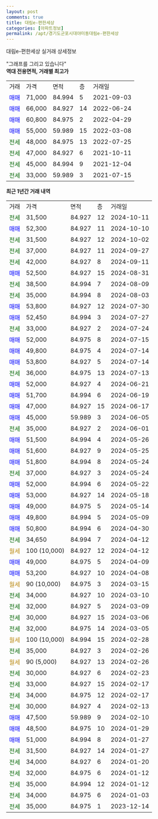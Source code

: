 ```yaml
---
layout: post
comments: true
title: 대림e-편한세상
categories: [아파트정보]
permalink: /apt/경기도군포시대야미동대림e-편한세상
---
```


대림e-편한세상 실거래 상세정보

<script type="text/javascript">
  google.charts.load('current', {'packages':['line', 'corechart']});
  google.charts.setOnLoadCallback(drawChart);

  function drawChart() {
    var data = new google.visualization.DataTable();
    data.addColumn('date', '거래일');
    data.addColumn('number', "매매");
    data.addColumn('number', "전세");
    data.addColumn('number', "전매");

    data.addRows([[new Date(Date.parse("2024-10-11")), null, 31500, null], [new Date(Date.parse("2024-10-10")), 52300, null, null], [new Date(Date.parse("2024-10-02")), null, 31500, null], [new Date(Date.parse("2024-09-27")), null, 37000, null], [new Date(Date.parse("2024-09-11")), null, 42000, null], [new Date(Date.parse("2024-08-31")), 52500, null, null], [new Date(Date.parse("2024-08-09")), null, 38500, null], [new Date(Date.parse("2024-08-03")), null, 35000, null], [new Date(Date.parse("2024-07-30")), 53800, null, null], [new Date(Date.parse("2024-07-27")), 52450, null, null], [new Date(Date.parse("2024-07-24")), null, 33000, null], [new Date(Date.parse("2024-07-15")), 52000, null, null], [new Date(Date.parse("2024-07-14")), 49800, null, null], [new Date(Date.parse("2024-07-14")), 53800, null, null], [new Date(Date.parse("2024-07-13")), null, 36000, null], [new Date(Date.parse("2024-06-21")), 52000, null, null], [new Date(Date.parse("2024-06-19")), 51700, null, null], [new Date(Date.parse("2024-06-17")), 47000, null, null], [new Date(Date.parse("2024-06-05")), 45000, null, null], [new Date(Date.parse("2024-06-01")), null, 35000, null], [new Date(Date.parse("2024-05-26")), 51500, null, null], [new Date(Date.parse("2024-05-25")), 51600, null, null], [new Date(Date.parse("2024-05-24")), 51800, null, null], [new Date(Date.parse("2024-05-24")), null, 37000, null], [new Date(Date.parse("2024-05-22")), 52000, null, null], [new Date(Date.parse("2024-05-18")), 53000, null, null], [new Date(Date.parse("2024-05-14")), 49000, null, null], [new Date(Date.parse("2024-05-09")), 49800, null, null], [new Date(Date.parse("2024-04-30")), 50800, null, null], [new Date(Date.parse("2024-04-12")), null, 34650, null], [new Date(Date.parse("2024-04-12")), null, null, null], [new Date(Date.parse("2024-04-09")), 49000, null, null], [new Date(Date.parse("2024-04-08")), 53200, null, null], [new Date(Date.parse("2024-03-15")), null, null, null], [new Date(Date.parse("2024-03-10")), null, 34000, null], [new Date(Date.parse("2024-03-09")), null, 32000, null], [new Date(Date.parse("2024-03-06")), null, 30000, null], [new Date(Date.parse("2024-03-05")), null, 32000, null], [new Date(Date.parse("2024-02-28")), null, null, null], [new Date(Date.parse("2024-02-26")), null, 35000, null], [new Date(Date.parse("2024-02-26")), null, null, null], [new Date(Date.parse("2024-02-23")), null, 30000, null], [new Date(Date.parse("2024-02-17")), null, 33000, null], [new Date(Date.parse("2024-02-17")), null, 34000, null], [new Date(Date.parse("2024-02-13")), null, 30000, null], [new Date(Date.parse("2024-02-10")), 47500, null, null], [new Date(Date.parse("2024-01-29")), 48500, null, null], [new Date(Date.parse("2024-01-27")), 51000, null, null], [new Date(Date.parse("2024-01-27")), null, 31500, null], [new Date(Date.parse("2024-01-20")), null, 34000, null], [new Date(Date.parse("2024-01-12")), null, 32000, null], [new Date(Date.parse("2024-01-12")), null, 35000, null], [new Date(Date.parse("2024-01-03")), null, 34000, null], [new Date(Date.parse("2023-12-14")), null, 35000, null]]);

    var options = {
      hAxis: {
        format: 'yyyy/MM/dd'
      },    
      lineWidth: 0,
      pointsVisible: true,    
      title: '최근 1년간 유형별 실거래가 분포',
      legend: { position: 'bottom' }
    };

    var formatter = new google.visualization.NumberFormat({pattern:'###,###'} );
    formatter.format(data, 1);
    formatter.format(data, 2);
    
    setTimeout(function() {
        var chart = new google.visualization.LineChart(document.getElementById('columnchart_material'));
        chart.draw(data, (options));
        document.getElementById('loading').style.display = 'none';
    }, 200);
  }
</script>


<div id="loading" style="z-index:20; display: block; margin-left: 0px">"그래프를 그리고 있습니다"</div>
<div id="columnchart_material" style="width: 95%; margin-left: 0px; display: block"></div>
<!-- contents start -->
<b>역대 전용면적, 거래별 최고가</b>
<table class="sortable">
    <tr>
      <td>거래</td>
      <td>가격</td>
      <td>면적</td>
      <td>층</td>
      <td>거래일</td>
    </tr>
        <tr>
          <td><a style="color: blue">매매</a></td>
          <td>71,000</td>
          <td>84.994</td>
          <td>5</td>
          <td>2021-09-03</td>
        </tr>            <tr>
          <td><a style="color: blue">매매</a></td>
          <td>66,000</td>
          <td>84.927</td>
          <td>14</td>
          <td>2022-06-24</td>
        </tr>            <tr>
          <td><a style="color: blue">매매</a></td>
          <td>60,800</td>
          <td>84.975</td>
          <td>2</td>
          <td>2022-04-29</td>
        </tr>            <tr>
          <td><a style="color: blue">매매</a></td>
          <td>55,000</td>
          <td>59.989</td>
          <td>15</td>
          <td>2022-03-08</td>
        </tr>        
        <tr>
              <td><a style="color: darkgreen">전세</a></td>
              <td>48,000</td>
              <td>84.975</td>
              <td>13</td>
              <td>2022-07-25</td>
            </tr>            <tr>
              <td><a style="color: darkgreen">전세</a></td>
              <td>47,000</td>
              <td>84.927</td>
              <td>6</td>
              <td>2021-10-11</td>
            </tr>            <tr>
              <td><a style="color: darkgreen">전세</a></td>
              <td>45,000</td>
              <td>84.994</td>
              <td>9</td>
              <td>2021-12-04</td>
            </tr>            <tr>
              <td><a style="color: darkgreen">전세</a></td>
              <td>33,000</td>
              <td>59.989</td>
              <td>3</td>
              <td>2021-07-15</td>
            </tr>        
    
</table>

<b>최근 1년간 거래 내역</b>

<table class="sortable">
    <tr>
      <td>거래</td>
      <td>가격</td>
      <td>면적</td>
      <td>층</td>
      <td>거래일</td>
    </tr>
    <tr>
      <td><a style="color: darkgreen">전세</a></td>
      <td>31,500</td>
      <td>84.927</td>
      <td>12</td>
      <td>2024-10-11</td>
    </tr>          <tr>
      <td><a style="color: blue">매매</a></td>
      <td>52,300</td>
      <td>84.927</td>
      <td>11</td>
      <td>2024-10-10</td>
    </tr>          <tr>
      <td><a style="color: darkgreen">전세</a></td>
      <td>31,500</td>
      <td>84.927</td>
      <td>12</td>
      <td>2024-10-02</td>
    </tr>          <tr>
      <td><a style="color: darkgreen">전세</a></td>
      <td>37,000</td>
      <td>84.927</td>
      <td>11</td>
      <td>2024-09-27</td>
    </tr>          <tr>
      <td><a style="color: darkgreen">전세</a></td>
      <td>42,000</td>
      <td>84.927</td>
      <td>8</td>
      <td>2024-09-11</td>
    </tr>          <tr>
      <td><a style="color: blue">매매</a></td>
      <td>52,500</td>
      <td>84.927</td>
      <td>15</td>
      <td>2024-08-31</td>
    </tr>          <tr>
      <td><a style="color: darkgreen">전세</a></td>
      <td>38,500</td>
      <td>84.994</td>
      <td>7</td>
      <td>2024-08-09</td>
    </tr>          <tr>
      <td><a style="color: darkgreen">전세</a></td>
      <td>35,000</td>
      <td>84.994</td>
      <td>8</td>
      <td>2024-08-03</td>
    </tr>          <tr>
      <td><a style="color: blue">매매</a></td>
      <td>53,800</td>
      <td>84.927</td>
      <td>12</td>
      <td>2024-07-30</td>
    </tr>          <tr>
      <td><a style="color: blue">매매</a></td>
      <td>52,450</td>
      <td>84.994</td>
      <td>3</td>
      <td>2024-07-27</td>
    </tr>          <tr>
      <td><a style="color: darkgreen">전세</a></td>
      <td>33,000</td>
      <td>84.927</td>
      <td>2</td>
      <td>2024-07-24</td>
    </tr>          <tr>
      <td><a style="color: blue">매매</a></td>
      <td>52,000</td>
      <td>84.975</td>
      <td>8</td>
      <td>2024-07-15</td>
    </tr>          <tr>
      <td><a style="color: blue">매매</a></td>
      <td>49,800</td>
      <td>84.975</td>
      <td>4</td>
      <td>2024-07-14</td>
    </tr>          <tr>
      <td><a style="color: blue">매매</a></td>
      <td>53,800</td>
      <td>84.927</td>
      <td>5</td>
      <td>2024-07-14</td>
    </tr>          <tr>
      <td><a style="color: darkgreen">전세</a></td>
      <td>36,000</td>
      <td>84.975</td>
      <td>13</td>
      <td>2024-07-13</td>
    </tr>          <tr>
      <td><a style="color: blue">매매</a></td>
      <td>52,000</td>
      <td>84.927</td>
      <td>4</td>
      <td>2024-06-21</td>
    </tr>          <tr>
      <td><a style="color: blue">매매</a></td>
      <td>51,700</td>
      <td>84.994</td>
      <td>6</td>
      <td>2024-06-19</td>
    </tr>          <tr>
      <td><a style="color: blue">매매</a></td>
      <td>47,000</td>
      <td>84.927</td>
      <td>15</td>
      <td>2024-06-17</td>
    </tr>          <tr>
      <td><a style="color: blue">매매</a></td>
      <td>45,000</td>
      <td>59.989</td>
      <td>3</td>
      <td>2024-06-05</td>
    </tr>          <tr>
      <td><a style="color: darkgreen">전세</a></td>
      <td>35,000</td>
      <td>84.927</td>
      <td>2</td>
      <td>2024-06-01</td>
    </tr>          <tr>
      <td><a style="color: blue">매매</a></td>
      <td>51,500</td>
      <td>84.994</td>
      <td>4</td>
      <td>2024-05-26</td>
    </tr>          <tr>
      <td><a style="color: blue">매매</a></td>
      <td>51,600</td>
      <td>84.927</td>
      <td>9</td>
      <td>2024-05-25</td>
    </tr>          <tr>
      <td><a style="color: blue">매매</a></td>
      <td>51,800</td>
      <td>84.994</td>
      <td>8</td>
      <td>2024-05-24</td>
    </tr>          <tr>
      <td><a style="color: darkgreen">전세</a></td>
      <td>37,000</td>
      <td>84.927</td>
      <td>3</td>
      <td>2024-05-24</td>
    </tr>          <tr>
      <td><a style="color: blue">매매</a></td>
      <td>52,000</td>
      <td>84.994</td>
      <td>6</td>
      <td>2024-05-22</td>
    </tr>          <tr>
      <td><a style="color: blue">매매</a></td>
      <td>53,000</td>
      <td>84.927</td>
      <td>14</td>
      <td>2024-05-18</td>
    </tr>          <tr>
      <td><a style="color: blue">매매</a></td>
      <td>49,000</td>
      <td>84.975</td>
      <td>5</td>
      <td>2024-05-14</td>
    </tr>          <tr>
      <td><a style="color: blue">매매</a></td>
      <td>49,800</td>
      <td>84.994</td>
      <td>5</td>
      <td>2024-05-09</td>
    </tr>          <tr>
      <td><a style="color: blue">매매</a></td>
      <td>50,800</td>
      <td>84.994</td>
      <td>6</td>
      <td>2024-04-30</td>
    </tr>          <tr>
      <td><a style="color: darkgreen">전세</a></td>
      <td>34,650</td>
      <td>84.994</td>
      <td>7</td>
      <td>2024-04-12</td>
    </tr>          <tr>
      <td><a style="color: darkgoldenrod">월세</a></td>
      <td>100 (10,000)</td>
      <td>84.927</td>
      <td>12</td>
      <td>2024-04-12</td>
    </tr>          <tr>
      <td><a style="color: blue">매매</a></td>
      <td>49,000</td>
      <td>84.975</td>
      <td>5</td>
      <td>2024-04-09</td>
    </tr>          <tr>
      <td><a style="color: blue">매매</a></td>
      <td>53,200</td>
      <td>84.927</td>
      <td>10</td>
      <td>2024-04-08</td>
    </tr>          <tr>
      <td><a style="color: darkgoldenrod">월세</a></td>
      <td>90 (10,000)</td>
      <td>84.975</td>
      <td>3</td>
      <td>2024-03-15</td>
    </tr>          <tr>
      <td><a style="color: darkgreen">전세</a></td>
      <td>34,000</td>
      <td>84.927</td>
      <td>10</td>
      <td>2024-03-10</td>
    </tr>          <tr>
      <td><a style="color: darkgreen">전세</a></td>
      <td>32,000</td>
      <td>84.927</td>
      <td>5</td>
      <td>2024-03-09</td>
    </tr>          <tr>
      <td><a style="color: darkgreen">전세</a></td>
      <td>30,000</td>
      <td>84.927</td>
      <td>15</td>
      <td>2024-03-06</td>
    </tr>          <tr>
      <td><a style="color: darkgreen">전세</a></td>
      <td>32,000</td>
      <td>84.975</td>
      <td>14</td>
      <td>2024-03-05</td>
    </tr>          <tr>
      <td><a style="color: darkgoldenrod">월세</a></td>
      <td>100 (10,000)</td>
      <td>84.994</td>
      <td>15</td>
      <td>2024-02-28</td>
    </tr>          <tr>
      <td><a style="color: darkgreen">전세</a></td>
      <td>35,000</td>
      <td>84.927</td>
      <td>3</td>
      <td>2024-02-26</td>
    </tr>          <tr>
      <td><a style="color: darkgoldenrod">월세</a></td>
      <td>90 (5,000)</td>
      <td>84.927</td>
      <td>13</td>
      <td>2024-02-26</td>
    </tr>          <tr>
      <td><a style="color: darkgreen">전세</a></td>
      <td>30,000</td>
      <td>84.927</td>
      <td>6</td>
      <td>2024-02-23</td>
    </tr>          <tr>
      <td><a style="color: darkgreen">전세</a></td>
      <td>33,000</td>
      <td>84.927</td>
      <td>15</td>
      <td>2024-02-17</td>
    </tr>          <tr>
      <td><a style="color: darkgreen">전세</a></td>
      <td>34,000</td>
      <td>84.975</td>
      <td>12</td>
      <td>2024-02-17</td>
    </tr>          <tr>
      <td><a style="color: darkgreen">전세</a></td>
      <td>30,000</td>
      <td>84.927</td>
      <td>4</td>
      <td>2024-02-13</td>
    </tr>          <tr>
      <td><a style="color: blue">매매</a></td>
      <td>47,500</td>
      <td>59.989</td>
      <td>9</td>
      <td>2024-02-10</td>
    </tr>          <tr>
      <td><a style="color: blue">매매</a></td>
      <td>48,500</td>
      <td>84.975</td>
      <td>10</td>
      <td>2024-01-29</td>
    </tr>          <tr>
      <td><a style="color: blue">매매</a></td>
      <td>51,000</td>
      <td>84.994</td>
      <td>8</td>
      <td>2024-01-27</td>
    </tr>          <tr>
      <td><a style="color: darkgreen">전세</a></td>
      <td>31,500</td>
      <td>84.927</td>
      <td>14</td>
      <td>2024-01-27</td>
    </tr>          <tr>
      <td><a style="color: darkgreen">전세</a></td>
      <td>34,000</td>
      <td>84.927</td>
      <td>6</td>
      <td>2024-01-20</td>
    </tr>          <tr>
      <td><a style="color: darkgreen">전세</a></td>
      <td>32,000</td>
      <td>84.975</td>
      <td>6</td>
      <td>2024-01-12</td>
    </tr>          <tr>
      <td><a style="color: darkgreen">전세</a></td>
      <td>35,000</td>
      <td>84.994</td>
      <td>12</td>
      <td>2024-01-12</td>
    </tr>          <tr>
      <td><a style="color: darkgreen">전세</a></td>
      <td>34,000</td>
      <td>84.975</td>
      <td>6</td>
      <td>2024-01-03</td>
    </tr>          <tr>
      <td><a style="color: darkgreen">전세</a></td>
      <td>35,000</td>
      <td>84.975</td>
      <td>1</td>
      <td>2023-12-14</td>
    </tr>      </table>
<!-- contents end -->    

